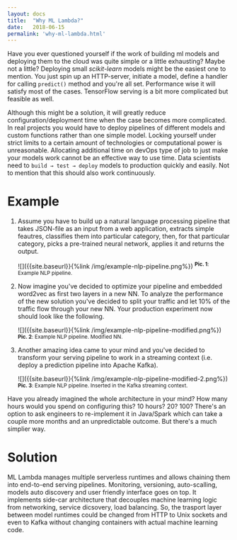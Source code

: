 ```yaml
---
layout: docs
title:  "Why ML Lambda?"
date:   2018-06-15
permalink: 'why-ml-lambda.html'
---
```



Have you ever questioned yourself if the work of building ml models and deploying them to the cloud was quite simple or a little exhausting? Maybe not a little? Deploying small _scikit-learn_ models might be the easiest one to mention. You just spin up an HTTP-server, initiate a model, define a handler for calling `predict()` method and you're all set. Performance wise it will satisfy most of the cases. TensorFlow serving is a bit more complicated but feasible as well.

Although this might be a solution, it will greatly reduce configuration/deployment time when the case becomes more complicated. In real projects you would have to deploy pipelines of different models and custom functions rather than one simple model. Locking yourself under strict limits to a certain amount of technologies or computational power is unreasonable. Allocating additional time on devOps type of job to just make your models work cannot be an effective way to use time. Data scientists need to `build → test → deploy` models to production quickly and easily. Not to mention that this should also work continuously.

# Example

1. Assume you have to build up a natural language processing pipeline that takes JSON-file as an input from a web application, extracts simple feautres, classifies them into particular category, then, for that particular category, picks a pre-trained neural network, applies it and returns the output. 

	![]({{site.baseurl}}{%link /img/example-nlp-pipeline.png%})
	<sup>__Pic. 1__: Example NLP pipeline.</sup>

2. Now imagine you've decided to optimize your pipeline and embedded word2vec as first two layers in a new NN. To analyze the performance of the new solution you've decided to split your traffic and let 10% of the traffic flow through your new NN. Your production experiment now should look like the following. 

	![]({{site.baseurl}}{%link /img/example-nlp-pipeline-modified.png%})
	<sup>__Pic. 2__: Example NLP pipeline. Modified NN.</sup>

3. Another amazing idea came to your mind and you've decided to transform your serving pipeline to work in a streaming context (i.e. deploy a prediction pipeline into Apache Kafka).
	
	![]({{site.baseurl}}{%link /img/example-nlp-pipeline-modified-2.png%})
	<sup>__Pic. 3__: Example NLP pipeline. Inserted in the Kafka streaming context.</sup>

Have you already imagined the whole architecture in your mind? How many hours would you spend on configuring this? 10 hours? 20? 100? There's an option to ask engineers to re-implement it in Java/Spark which can take a couple more months and an unpredictable outcome. But there's a much simplier way. 


# Solution

ML Lambda manages multiple serverless runtimes and allows chaining them into end-to-end serving pipelines. Monitoring, versioning, auto-scalling, models auto discovery and user friendly interface goes on top. It implements side-car architecture that decouples machine learning logic from networking, service dicsovery, load balancing. So, the trasport layer between model runtimes could be changed from HTTP to Unix sockets and even to Kafka without changing containers with actual machine learning code. 